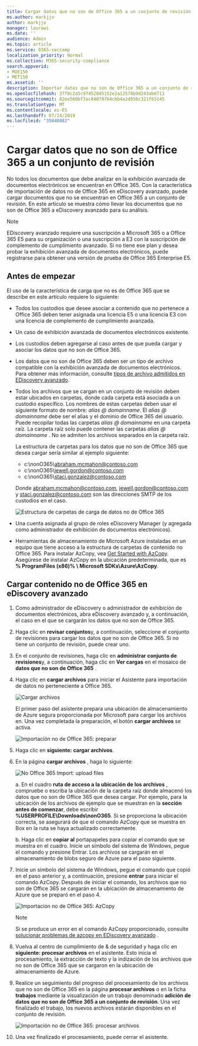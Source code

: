 ```yaml
---
title: Cargar datos que no son de Office 365 a un conjunto de revisión
ms.author: markjjo
author: markjjo
manager: laurawi
ms.date: ''
audience: Admin
ms.topic: article
ms.service: O365-seccomp
localization_priority: Normal
ms.collection: M365-security-compliance
search.appverid:
- MOE150
- MET150
ms.assetid: ''
description: Importar datos que no son de Office 365 a un conjunto de revisión en un caso de exhibición avanzada de documentos electrónicos.
ms.openlocfilehash: 37f8c2a5c97452845152e2a12578b9d243ab6711
ms.sourcegitcommit: 82ee560bf3ac84079764cbb4a2d858c321f65145
ms.translationtype: MT
ms.contentlocale: es-ES
ms.lasthandoff: 07/24/2019
ms.locfileid: "35840882"
---
```

# <a name="load-non-office-365-data-into-a-review-set"></a>Cargar datos que no son de Office 365 a un conjunto de revisión

No todos los documentos que debe analizar en la exhibición avanzada de documentos electrónicos se encuentran en Office 365. Con la característica de importación de datos no de Office 365 en eDiscovery avanzado, puede cargar documentos que no se encuentran en Office 365 a un conjunto de revisión. En este artículo se muestra cómo llevar los documentos que no son de Office 365 a eDiscovery avanzado para su análisis.

>[!Note]
>EDiscovery avanzado requiere una suscripción a Microsoft 365 o a Office 365 E5 para su organización o una suscripción a E3 con la suscripción de complemento de cumplimiento avanzado. Si no tiene ese plan y desea probar la exhibición avanzada de documentos electrónicos, puede registrarse para obtener una versión de prueba de Office 365 Enterprise E5.

## <a name="before-you-begin"></a>Antes de empezar

El uso de la característica de carga que no es de Office 365 que se describe en este artículo requiere lo siguiente:

- Todos los custodios que desee asociar a contenido que no pertenece a Office 365 deben tener asignada una licencia E5 o una licencia E3 con una licencia de complemento de cumplimiento avanzada.

- Un caso de exhibición avanzada de documentos electrónicos existente.

- Los custodios deben agregarse al caso antes de que pueda cargar y asociar los datos que no son de Office 365.

- Los datos que no son de Office 365 deben ser un tipo de archivo compatible con la exhibición avanzada de documentos electrónicos. Para obtener más información, consulte [tipos de archivo admitidos en EDiscovery avanzado](supported-filetypes-ediscovery20.md).

- Todos los archivos que se cargan en un conjunto de revisión deben estar ubicados en carpetas, donde cada carpeta está asociada a un custodio específico. Los nombres de estas carpetas deben usar el siguiente formato de nombre: *alias @ domainname*. El *alias @ domainname* debe ser el alias y el dominio de Office 365 del usuario. Puede recopilar todas las carpetas *alias @ domainname* en una carpeta raíz. La carpeta raíz solo puede contener las carpetas *alias @ domainname* . No se admiten los archivos separados en la carpeta raíz.

   La estructura de carpetas para los datos que no son de Office 365 que desea cargar sería similar al ejemplo siguiente:

   - c:\nonO365\abraham.mcmahon@contoso.com
   - c:\nonO365\jewell.gordon@contoso.com
   - c:\nonO365\staci.gonzalez@contoso.com

   Donde abraham.mcmahon@contoso.com, jewell.gordon@contoso.com y staci.gonzalez@contoso.com son las direcciones SMTP de los custodios en el caso.

   ![Estructura de carpetas de carga de datos no de Office 365](../media/3f2dde84-294e-48ea-b44b-7437bd25284c.png)

- Una cuenta asignada al grupo de roles eDiscovery Manager (y agregada como administrador de exhibición de documentos electrónicos).

- Herramientas de almacenamiento de Microsoft Azure instaladas en un equipo que tiene acceso a la estructura de carpetas de contenido no Office 365. Para instalar AzCopy, vea [Get Started with AzCopy](https://docs.microsoft.com/azure/storage/common/storage-use-azcopy). Asegúrese de instalar AzCopy en la ubicación predeterminada, que es **% ProgramFiles (x86)% \ Microsoft SDKs\Azure\AzCopy**.


## <a name="upload-non-office-365-content-into-advanced-ediscovery"></a>Cargar contenido no de Office 365 en eDiscovery avanzado

1. Como administrador de eDiscovery o administrador de exhibición de documentos electrónicos, abra eDiscovery avanzado y, a continuación, el caso en el que se cargarán los datos que no son de Office 365.  

2. Haga clic en **revisar conjuntos**y, a continuación, seleccione el conjunto de revisiones para cargar los datos que no son de Office 365.  Si no tiene un conjunto de revisión, puede crear uno. 
 
3. En el conjunto de revisiones, haga clic en **administrar conjunto de revisiones**y, a continuación, haga clic en **Ver cargas** en el mosaico de **datos que no son de Office 365** .

4. Haga clic en **cargar archivos** para iniciar el Asistente para importación de datos no perteneciente a Office 365.

   ![Cargar archivos](../media/574f4059-4146-4058-9df3-ec97cf28d7c7.png)

   El primer paso del asistente prepara una ubicación de almacenamiento de Azure segura proporcionada por Microsoft para cargar los archivos en.  Una vez completada la preparación, el botón **cargar archivos** se activa.

   ![Importación no de Office 365: preparar](../media/0670a347-a578-454a-9b3d-e70ef47aec57.png)
 
5. Haga clic en **siguiente: cargar archivos**.

6. En la página **cargar archivos** , haga lo siguiente:

   ![No Office 365 Import: upload files](../media/3ea53b5d-7f9b-4dfc-ba63-90a38c14d41a.png)

   a. En el cuadro **ruta de acceso a la ubicación de los archivos** , compruebe o escriba la ubicación de la carpeta raíz donde almacenó los datos que no son de Office 365 que desea cargar. Por ejemplo, para la ubicación de los archivos de ejemplo que se muestran en la **sección antes de comenzar**, debe escribir **%USERPROFILE\Downloads\nonO365**. Si se proporciona la ubicación correcta, se asegurará de que el comando AzCopy que se muestra en Box en la ruta se haya actualizado correctamente.

   b. Haga clic en **copiar al** portapapeles para copiar el comando que se muestra en el cuadro. Inicie un símbolo del sistema de Windows, pegue el comando y presione Entrar.  Los archivos se cargarán en el almacenamiento de blobs seguro de Azure para el paso siguiente.

7. Inicie un símbolo del sistema de Windows, pegue el comando que copió en el paso anterior y, a continuación, presione **entrar** para iniciar el comando AzCopy.  Después de iniciar el comando, los archivos que no son de Office 365 se cargarán en la ubicación de almacenamiento de Azure que se preparó en el paso 4.

   ![Importación no de Office 365: AzCopy](../media/504e2dbe-f36f-4f36-9b08-04aea85d8250.png)

   > [!NOTE]
   > Si se produce un error en el comando AzCopy proporcionado, consulte [solucionar problemas de azcopy en EDiscovery avanzado](troubleshooting-azcopy.md) .

8. Vuelva al centro de cumplimiento de & de seguridad y haga clic en **siguiente: procesar archivos** en el asistente.  Esto inicia el procesamiento, la extracción de texto y la indización de los archivos que no son de Office 365 que se cargaron en la ubicación de almacenamiento de Azure.  

9. Realice un seguimiento del progreso del procesamiento de los archivos que no son de Office 365 en la página **procesar archivos** o en la ficha **trabajos** mediante la visualización de un trabajo denominado **adición de datos que no son de Office 365 a un conjunto de revisión**.  Una vez finalizado el trabajo, los nuevos archivos estarán disponibles en el conjunto de revisión.

   ![Importación no de Office 365: procesar archivos](../media/218b1545-416a-4a9f-9b25-3b70e8508f67.png)

10. Una vez finalizado el procesamiento, puede cerrar el asistente.